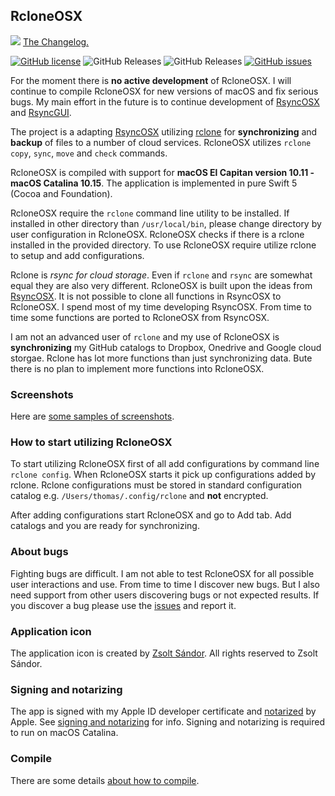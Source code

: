 ## RcloneOSX

![](icon/rcloneosx.png) [The Changelog.](https://rsyncosx.netlify.app/post/rclonechangelog/)

[![GitHub license](https://img.shields.io/github/license/rsyncOSX/rcloneosx)](https://github.com/rsyncOSX/rcloneosx/blob/master/Licence.MD) ![GitHub Releases](https://img.shields.io/github/downloads/rsyncosx/rcloneosx/v2.2.1/total) ![GitHub Releases](https://img.shields.io/github/downloads/rsyncosx/rcloneosx/v2.2.0/total) [![GitHub issues](https://img.shields.io/github/issues/rsyncOSX/rcloneosx)](https://github.com/rsyncOSX/rcloneosx/issues)

For the moment there is <b>no active development</b> of RcloneOSX. I will continue to compile RcloneOSX for new versions of macOS and fix serious bugs. My main effort in the future is to continue development of [RsyncOSX](https://github.com/rsyncOSX/RsyncOSX) and [RsyncGUI](https://github.com/rsyncOSX/RsyncGUI).

The project is a adapting [RsyncOSX](https://github.com/rsyncOSX/RsyncOSX) utilizing [rclone](https://rclone.org/) for **synchronizing** and **backup** of files to a number of cloud services. RcloneOSX utilizes `rclone copy`, `sync`, `move` and `check` commands.

RcloneOSX is compiled with support for **macOS El Capitan version 10.11 - macOS Catalina 10.15**. The application is implemented in pure Swift 5 (Cocoa and Foundation).

RcloneOSX require the `rclone` command line utility to be installed. If installed in other directory than `/usr/local/bin`, please change directory by user configuration in RcloneOSX. RcloneOSX checks if there is a rclone installed in the provided directory. To use RcloneOSX require utilize rclone to setup and add configurations.

Rclone is *rsync for cloud storage*. Even if `rclone` and `rsync` are somewhat equal they are also very different. RcloneOSX is built upon the ideas from [RsyncOSX](https://github.com/rsyncOSX/RsyncOSX). It is not possible to clone all functions in RsyncOSX to RcloneOSX. I spend most of my time developing RsyncOSX. From time to time some functions are ported to RcloneOSX from RsyncOSX.

I am not an advanced user of `rclone` and my use of RcloneOSX is **synchronizing** my GitHub catalogs to Dropbox, Onedrive and Google cloud storgae. Rclone has lot more functions than just synchronizing data. Bute there is no plan to implement more functions into RcloneOSX.

### Screenshots

Here are [some samples of screenshots](https://github.com/rsyncOSX/rcloneosx/blob/master/Views/Views.md).

### How to start utilizing RcloneOSX

To start utilizing RcloneOSX first of all add configurations by command line `rclone config`. When RcloneOSX starts it pick up configurations added by rclone. Rclone configurations must be stored in standard configuration catalog e.g. `/Users/thomas/.config/rclone` and **not** encrypted.

After adding configurations start RcloneOSX and go to Add tab. Add catalogs and you are ready for synchronizing.

### About bugs

Fighting bugs are difficult. I am not able to test RcloneOSX for all possible user interactions and use. From time to time I discover new bugs. But I also need support from other users discovering bugs or not expected results. If you discover a bug please use the [issues](https://github.com/rsyncOSX/rcloneosx/issues) and report it.

### Application icon

The application icon is created by [Zsolt Sándor](https://github.com/graphis). All rights reserved to Zsolt Sándor.

### Signing and notarizing

The app is signed with my Apple ID developer certificate and [notarized](https://support.apple.com/en-us/HT202491) by Apple. See [signing and notarizing](https://rsyncosx.netlify.app/post/notarized/) for info. Signing and notarizing is required to run on macOS Catalina.

### Compile

There are some details [about how to compile](https://rsyncosx.netlify.app/post/compile/).
